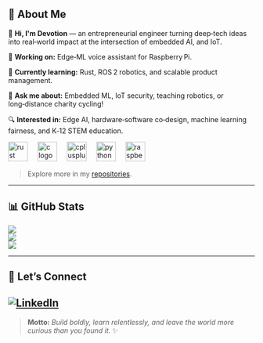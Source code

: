 

## 💫 About Me

👋 **Hi, I'm Devotion** — an entrepreneurial engineer turning deep‑tech ideas into real‑world impact at the intersection of embedded AI, and IoT.

🔭 **Working on:** Edge‑ML voice assistant for Raspberry Pi.

🌱 **Currently learning:** Rust, ROS 2 robotics, and scalable product management.

💬 **Ask me about:** Embedded ML, IoT security, teaching robotics, or long‑distance charity cycling!

🔍 **Interested in:** Edge AI, hardware‑software co‑design, machine learning fairness, and K‑12 STEM education.

<div align="left">
  <img src="https://cdn.jsdelivr.net/gh/devicons/devicon/icons/rust/rust-original.svg" height="40" alt="rust logo"  />
  <img width="12" />
  <img src="https://cdn.jsdelivr.net/gh/devicons/devicon/icons/c/c-original.svg" height="40" alt="c logo"  />
  <img width="12" />
  <img src="https://cdn.jsdelivr.net/gh/devicons/devicon/icons/cplusplus/cplusplus-original.svg" height="40" alt="cplusplus logo"  />
  <img width="12" />
  <img src="https://cdn.jsdelivr.net/gh/devicons/devicon/icons/python/python-original.svg" height="40" alt="python logo"  />
  <img width="12" />
  <img src="https://cdn.jsdelivr.net/gh/devicons/devicon/icons/raspberrypi/raspberrypi-original.svg" height="40" alt="raspberrypi logo"  />
</div>



<div align="left">
</div>

> Explore more in my [repositories](https://github.com/dvoeverything?tab=repositories).

---

## 📊 GitHub Stats
![](https://github-readme-stats.vercel.app/api?username=dvoeverything&theme=algolia&hide_border=false&include_all_commits=false&count_private=false)<br/>
![](https://github-readme-streak-stats.herokuapp.com/?user=dvoeverything&theme=algolia&hide_border=true)<br/>
![](https://github-readme-stats.vercel.app/api/top-langs/?username=dvoeverything&theme=algolia&hide_border=false&include_all_commits=false&count_private=false&layout=compact)

---

## 🤝 Let’s Connect

[![LinkedIn](https://img.shields.io/badge/LinkedIn-blue?style=for-the-badge&logo=linkedin)](https://www.linkedin.com/in/devotion-chikutuva/) 
---

> **Motto:** *Build boldly, learn relentlessly, and leave the world more curious than you found it.* ✨

